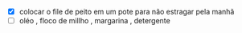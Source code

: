 - [x] colocar o file de peito em um pote para não estragar pela manhã
- [ ] oléo , floco de millho , margarina , detergente
